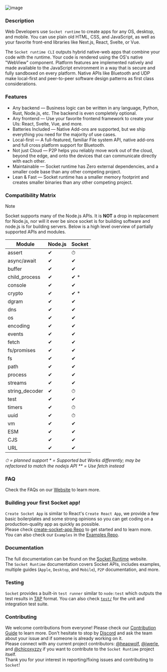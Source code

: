 ![image](https://github.com/socketsupply/socket/assets/136109/93abfcbe-e880-4548-b3e0-dc7e09292ca6)


### Description

Web Developers use `Socket runtime` to create apps for any OS, desktop, and mobile. You can use plain old HTML, CSS, and JavaScript, as well as your favorite front-end libraries like Next.js, React, Svelte, or Vue.  

The `Socket runtime CLI` outputs hybrid native-web apps that combine your code with the runtime. Your code is rendered using the OS's native "WebView" component. Platform features are implemented natively and made available to the JavaScript environment in a way that is secure and fully sandboxed on every platform. Native APIs like Bluetooth and UDP make local-first and peer-to-peer software design patterns as first class considerations.


### Features

* Any backend &mdash; Business logic can be written in any language, Python, Rust, Node.js, etc. The backend is even completely optional.
* Any frontend &mdash; Use your favorite frontend framework to create your UIs: React, Svelte, Vue, and more.
* Batteries Included &mdash; Native Add-ons are supported, but we ship everything you need for the majority of use cases.
* Local-first &mdash; A full-featured, familiar File system API, native add-ons and full cross platform support for Bluetooth.
* Not just Cloud &mdash; P2P helps you reliably move work out of the cloud, beyond the edge, and onto the devices that can communicate directly with each other.
* Maintainable &mdash; Socket runtime has Zero external dependencies, and a smaller code base than any other competing project.
* Lean & Fast &mdash; Socket runtime has a smaller memory footprint and creates smaller binaries than any other competing project.


### Compatibility Matrix

> [!NOTE]
> Socket supports many of the Node.js APIs. It is **NOT** a drop in replacement for Node.js, nor will it ever be since socket is for building software and node.js is for building servers. Below is a high level overview of partially supported APIs and modules.

| Module            | Node.js    | Socket    |
| ----------------- | ---------- | --------- |
| assert            | ✔︎          | ⏱         |
| async/await       | ✔︎          | ✔︎         |
| buffer            | ✔︎          | ✔︎️         |
| child_process     | ✔︎          | ✔︎️  \*     |
| console           | ✔︎          | ✔︎         |
| crypto            | ✔︎          | ✔︎  \*     |
| dgram             | ✔︎          | ✔︎️         |
| dns               | ✔︎          | ✔︎️         |
| os                | ✔︎          | ✔︎️         |
| encoding          | ✔︎          | ✔︎         |
| events            | ✔︎          | ✔︎         |
| fetch             | ✔︎          | ✔︎         |
| fs/promises       | ✔︎          | ✔︎         |
| fs                | ✔︎          | ✔︎         |
| path              | ✔︎          | ✔︎         |
| process           | ✔︎          | ✔︎         |
| streams           | ✔︎          | ✔︎         |
| string_decoder    | ✔︎          | ⏱         |
| test              | ✔︎          | ✔︎️         |
| timers            | ✔︎          | ⏱         |
| uuid              | ✔︎          | ⏱         |
| vm                | ✔︎          | ✔︎         |
| ESM               | ✔︎          | ✔︎         |
| CJS               | ✔︎          | ✔︎         |
| URL               | ✔︎          | ✔︎         |

_⏱ = planned support_
_\* = Supported but Works differently; may be refactored to match the nodejs API_
_\*\* = Use fetch instead_


### FAQ

Check the FAQs on our [Website](https://socketsupply.co/guides/#faq) to learn more.


### Building your first Socket app!

`Create Socket App` is similar to React's `Create React App`, we provide a few basic boilerplates and some strong opinions so you can get coding on a production-quality app as quickly as possible.  
Please check [create-socket-app Repo](https://github.com/socketsupply/create-socket-app) to get started and to learn more.  
You can also check our `Examples` in the [Examples Repo](https://github.com/socketsupply/socket-examples).  


### Documentation

The full documentation can be found on the [Socket Runtime](https://socketsupply.co/) website.  
The `Socket Runtime` documentation covers Socket APIs, includes examples, multiple guides (`Apple`, `Desktop`, and `Mobile`), `P2P` documentation, and more.


### Testing

`Socket` provides a built-in `test runner` similar to `node:test` which outputs the test results in [TAP](https://testanything.org/) format.
 You can also check [`test/`](test/) for the unit and integration test suite.


### Contributing

We welcome contributions from everyone! Please check our [Contribution Guide](CONTRIBUTING.md) to learn more.
Don't hesitate to stop by [Discord](https://discord.com/invite/YPV32gKCsH) and ask the team about your issue and if someone is already working on it.  
Please connect with any current project contributors: [@heapwolf][0], [@jwerle][1], and [@chicoxyzzy][2] if you want to contribute to the `Socket Runtime` project itself.  
Thank you for your interest in reporting/fixing issues and contributing to `Socket`!  

[0]:https://github.com/heapwolf
[1]:https://github.com/jwerle
[2]:https://github.com/chicoxyzzy

